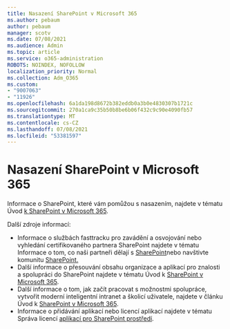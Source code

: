 ```yaml
---
title: Nasazení SharePoint v Microsoft 365
ms.author: pebaum
author: pebaum
manager: scotv
ms.date: 07/08/2021
ms.audience: Admin
ms.topic: article
ms.service: o365-administration
ROBOTS: NOINDEX, NOFOLLOW
localization_priority: Normal
ms.collection: Adm_O365
ms.custom:
- "9007063"
- "11926"
ms.openlocfilehash: 6a1da198d8672b382eddb0a3b0e4830307b1721c
ms.sourcegitcommit: 270a1ca9c35b50b8be6b06f432c9c90e4090fb57
ms.translationtype: MT
ms.contentlocale: cs-CZ
ms.lasthandoff: 07/08/2021
ms.locfileid: "53381597"
---
```

# <a name="deploy-sharepoint-in-microsoft-365"></a>Nasazení SharePoint v Microsoft 365

Informace o SharePoint, které vám pomůžou s nasazením, najdete v tématu Úvod [k SharePoint v Microsoft 365](/sharepoint/introduction). 

Další zdroje informací: 

- Informace o službách fasttracku pro zavádění a osvojování nebo vyhledání certifikovaného partnera SharePoint najdete v tématu Informace o tom, co naši partneři dělají s [SharePoint](/microsoft-365/sharepoint/sharepoint-partners-sharepoint-support)nebo navštivte komunitu [SharePoint.](https://techcommunity.microsoft.com/t5/sharepoint/ct-p/SharePoint) 
- Další informace o přesouvání obsahu organizace a aplikací pro znalosti a spolupráci do SharePoint najdete v tématu Úvod k [SharePoint v Microsoft 365](/sharepoint/introduction#migration). 
- Další informace o tom, jak začít pracovat s možnostmi spolupráce, vytvořit moderní inteligentní intranet a školicí uživatele, najdete v článku Úvod k [SharePoint v Microsoft 365](/sharepoint/introduction#collaboration). 
- Informace o přidávání aplikací nebo licencí aplikací najdete v tématu Správa licencí [aplikací pro SharePoint prostředí](/sharepoint/manage-app-licenses). 


